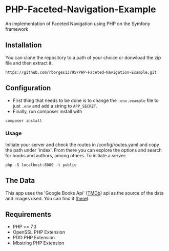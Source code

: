 # PHP-Faceted-Navigation-Example
An implementation of Faceted Navigation using PHP on the Symfony framework
## Installation
You can clone the repository to a path of your choice or donwload the zip file and then extract it.
```
https://github.com/rborges13795/PHP-Faceted-Navigation-Example.git
```
## Configuration
- First thing that needs to be done is to change the `.env.example` file to just `.env` and add a string to `APP_SECRET`.
- Finally, run composer install with
```
composer install 
```
### Usage
Initiate your server and check the routes in /config/routes.yaml and copy the path under 'index'. From there you can explore the options and search for books and authors, among others.
To initiate a server:
```
php -S localhost:8080 -t public
```
## The Data
This app uses the 'Google Books Api' ([TMDb](https://www.themoviedb.org)) api as the source of the data and images used. You can find it ([here](https://developers.google.com/books/docs/v1/getting_started)).
## Requirements
- PHP >= 7.3
- OpenSSL PHP Extension
- PDO PHP Extension
- Mbstring PHP Extension
